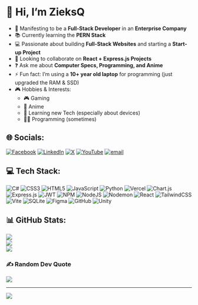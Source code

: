 # 👋 Hi, I’m ZieksQ  

- 🚀 Manifesting to be a **Full-Stack Developer** in an **Enterprise Company**  
- 📚 Currently learning the **PERN Stack**  
- 💻 Passionate about building **Full-Stack Websites** and starting a **Start-up Project**  
- 🤝 Looking to collaborate on **React + Express.js Projects**  
- ❓ Ask me about **Computer Specs, Programming, and Anime**  
- ⚡ Fun fact: I’m using a **10+ year old laptop** for programming (just upgraded the RAM & SSD)  
- 🎮 Hobbies & Interests:  
  - 🎮 Gaming  
  - 🎌 Anime  
  - 📱 Learning new Tech (especially about devices)  
  - 👨‍💻 Programming (sometimes)  

## 🌐 Socials:
[![Facebook](https://img.shields.io/badge/Facebook-%231877F2.svg?logo=Facebook&logoColor=white)](https://facebook.com/Larenjayacob) [![LinkedIn](https://img.shields.io/badge/LinkedIn-%230077B5.svg?logo=linkedin&logoColor=white)](https://www.linkedin.com/in/laren-jay-acob-642824314?utm_source=share&utm_campaign=share_via&utm_content=profile&utm_medium=android_app) [![X](https://img.shields.io/badge/X-black.svg?logo=X&logoColor=white)](https://x.com/zieks01) [![YouTube](https://img.shields.io/badge/YouTube-%23FF0000.svg?logo=YouTube&logoColor=white)](https://youtube.com/@Zieksbloodmoon) [![email](https://img.shields.io/badge/Email-D14836?logo=gmail&logoColor=white)](mailto:acoblaren2006@gmail.com) 

## 💻 Tech Stack:
![C#](https://img.shields.io/badge/c%23-%23239120.svg?style=for-the-badge&logo=csharp&logoColor=white) ![CSS3](https://img.shields.io/badge/css3-%231572B6.svg?style=for-the-badge&logo=css3&logoColor=white) ![HTML5](https://img.shields.io/badge/html5-%23E34F26.svg?style=for-the-badge&logo=html5&logoColor=white) ![JavaScript](https://img.shields.io/badge/javascript-%23323330.svg?style=for-the-badge&logo=javascript&logoColor=%23F7DF1E) ![Python](https://img.shields.io/badge/python-3670A0?style=for-the-badge&logo=python&logoColor=ffdd54) ![Vercel](https://img.shields.io/badge/vercel-%23000000.svg?style=for-the-badge&logo=vercel&logoColor=white) ![Chart.js](https://img.shields.io/badge/chart.js-F5788D.svg?style=for-the-badge&logo=chart.js&logoColor=white) ![Express.js](https://img.shields.io/badge/express.js-%23404d59.svg?style=for-the-badge&logo=express&logoColor=%2361DAFB) ![JWT](https://img.shields.io/badge/JWT-black?style=for-the-badge&logo=JSON%20web%20tokens) ![NPM](https://img.shields.io/badge/NPM-%23CB3837.svg?style=for-the-badge&logo=npm&logoColor=white) ![NodeJS](https://img.shields.io/badge/node.js-6DA55F?style=for-the-badge&logo=node.js&logoColor=white) ![Nodemon](https://img.shields.io/badge/NODEMON-%23323330.svg?style=for-the-badge&logo=nodemon&logoColor=%BBDEAD) ![React](https://img.shields.io/badge/react-%2320232a.svg?style=for-the-badge&logo=react&logoColor=%2361DAFB) ![TailwindCSS](https://img.shields.io/badge/tailwindcss-%2338B2AC.svg?style=for-the-badge&logo=tailwind-css&logoColor=white) ![Vite](https://img.shields.io/badge/vite-%23646CFF.svg?style=for-the-badge&logo=vite&logoColor=white) ![SQLite](https://img.shields.io/badge/sqlite-%2307405e.svg?style=for-the-badge&logo=sqlite&logoColor=white) ![Figma](https://img.shields.io/badge/figma-%23F24E1E.svg?style=for-the-badge&logo=figma&logoColor=white) ![GitHub](https://img.shields.io/badge/github-%23121011.svg?style=for-the-badge&logo=github&logoColor=white) ![Unity](https://img.shields.io/badge/unity-%23000000.svg?style=for-the-badge&logo=unity&logoColor=white)
## 📊 GitHub Stats:
![](https://github-readme-stats.vercel.app/api?username=ZieksQ&theme=tokyonight&hide_border=false&include_all_commits=true&count_private=true)<br/>
![](https://nirzak-streak-stats.vercel.app/?user=ZieksQ&theme=tokyonight&hide_border=false)<br/>
![](https://github-readme-stats.vercel.app/api/top-langs/?username=ZieksQ&theme=tokyonight&hide_border=false&include_all_commits=true&count_private=true&layout=compact)

### ✍️ Random Dev Quote
![](https://quotes-github-readme.vercel.app/api?type=horizontal&theme=radical)

---
[![](https://visitcount.itsvg.in/api?id=ZieksQ&icon=0&color=0)](https://visitcount.itsvg.in)

<!-- Proudly created with GPRM ( https://gprm.itsvg.in ) -->
